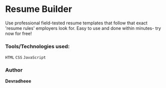 # Resume Builder

Use professional field-tested resume templates that follow that exact 'resume rules' employers look for. Easy to use and done within minutes- try now for free!

<!-- Link: https://roshanbuilt-resume-builder.netlify.app/ -->

### Tools/Technologies used:

`HTML` `CSS` `JavaScript`


### Author
**Devradheee**  





